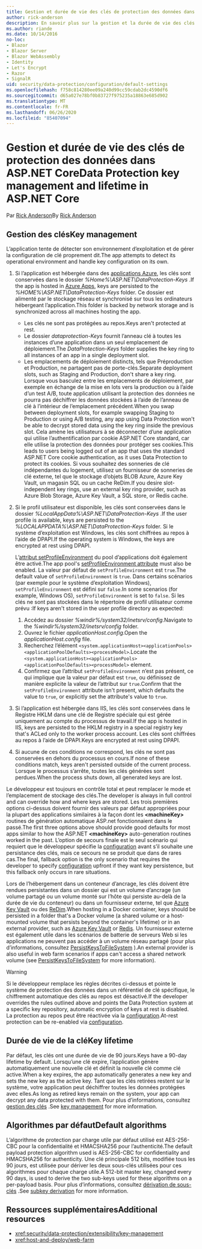 ```yaml
---
title: Gestion et durée de vie des clés de protection des données dans ASP.NET Core
author: rick-anderson
description: En savoir plus sur la gestion et la durée de vie des clés de protection des données dans ASP.NET Core.
ms.author: riande
ms.date: 10/14/2016
no-loc:
- Blazor
- Blazor Server
- Blazor WebAssembly
- Identity
- Let's Encrypt
- Razor
- SignalR
uid: security/data-protection/configuration/default-settings
ms.openlocfilehash: f758c814280ee09a240d99cc59cdab2dc4590df6
ms.sourcegitcommit: d65a027e78bf0b83727f975235a18863e685d902
ms.translationtype: MT
ms.contentlocale: fr-FR
ms.lasthandoff: 06/26/2020
ms.locfileid: "85407094"
---
```

# <a name="data-protection-key-management-and-lifetime-in-aspnet-core"></a><span data-ttu-id="bb79f-103">Gestion et durée de vie des clés de protection des données dans ASP.NET Core</span><span class="sxs-lookup"><span data-stu-id="bb79f-103">Data Protection key management and lifetime in ASP.NET Core</span></span>

<span data-ttu-id="bb79f-104">Par [Rick Anderson](https://twitter.com/RickAndMSFT)</span><span class="sxs-lookup"><span data-stu-id="bb79f-104">By [Rick Anderson](https://twitter.com/RickAndMSFT)</span></span>

## <a name="key-management"></a><span data-ttu-id="bb79f-105">Gestion des clés</span><span class="sxs-lookup"><span data-stu-id="bb79f-105">Key management</span></span>

<span data-ttu-id="bb79f-106">L’application tente de détecter son environnement d’exploitation et de gérer la configuration de clé proprement dit.</span><span class="sxs-lookup"><span data-stu-id="bb79f-106">The app attempts to detect its operational environment and handle key configuration on its own.</span></span>

1. <span data-ttu-id="bb79f-107">Si l’application est hébergée dans des [applications Azure](https://azure.microsoft.com/services/app-service/), les clés sont conservées dans le dossier *%Home%\ASP.NET\DataProtection-Keys* .</span><span class="sxs-lookup"><span data-stu-id="bb79f-107">If the app is hosted in [Azure Apps](https://azure.microsoft.com/services/app-service/), keys are persisted to the *%HOME%\ASP.NET\DataProtection-Keys* folder.</span></span> <span data-ttu-id="bb79f-108">Ce dossier est alimenté par le stockage réseau et synchronisé sur tous les ordinateurs hébergeant l’application.</span><span class="sxs-lookup"><span data-stu-id="bb79f-108">This folder is backed by network storage and is synchronized across all machines hosting the app.</span></span>
   * <span data-ttu-id="bb79f-109">Les clés ne sont pas protégées au repos.</span><span class="sxs-lookup"><span data-stu-id="bb79f-109">Keys aren't protected at rest.</span></span>
   * <span data-ttu-id="bb79f-110">Le dossier *dataprotection-Keys* fournit l’anneau clé à toutes les instances d’une application dans un seul emplacement de déploiement.</span><span class="sxs-lookup"><span data-stu-id="bb79f-110">The *DataProtection-Keys* folder supplies the key ring to all instances of an app in a single deployment slot.</span></span>
   * <span data-ttu-id="bb79f-111">Les emplacements de déploiement distincts, tels que Préproduction et Production, ne partagent pas de porte-clés.</span><span class="sxs-lookup"><span data-stu-id="bb79f-111">Separate deployment slots, such as Staging and Production, don't share a key ring.</span></span> <span data-ttu-id="bb79f-112">Lorsque vous basculez entre les emplacements de déploiement, par exemple en échange de la mise en lots vers la production ou à l’aide d’un test A/B, toute application utilisant la protection des données ne pourra pas déchiffrer les données stockées à l’aide de l’anneau de clé à l’intérieur de l’emplacement précédent.</span><span class="sxs-lookup"><span data-stu-id="bb79f-112">When you swap between deployment slots, for example swapping Staging to Production or using A/B testing, any app using Data Protection won't be able to decrypt stored data using the key ring inside the previous slot.</span></span> <span data-ttu-id="bb79f-113">Cela amène les utilisateurs à se déconnecter d’une application qui utilise l’authentification par cookie ASP.NET Core standard, car elle utilise la protection des données pour protéger ses cookies.</span><span class="sxs-lookup"><span data-stu-id="bb79f-113">This leads to users being logged out of an app that uses the standard ASP.NET Core cookie authentication, as it uses Data Protection to protect its cookies.</span></span> <span data-ttu-id="bb79f-114">Si vous souhaitez des sonneries de clé indépendantes du logement, utilisez un fournisseur de sonneries de clé externe, tel que le stockage d’objets BLOB Azure, Azure Key Vault, un magasin SQL ou un cache ReDim.</span><span class="sxs-lookup"><span data-stu-id="bb79f-114">If you desire slot-independent key rings, use an external key ring provider, such as Azure Blob Storage, Azure Key Vault, a SQL store, or Redis cache.</span></span>

1. <span data-ttu-id="bb79f-115">Si le profil utilisateur est disponible, les clés sont conservées dans le dossier *%LocalAppData%\ASP.NET\DataProtection-Keys* .</span><span class="sxs-lookup"><span data-stu-id="bb79f-115">If the user profile is available, keys are persisted to the *%LOCALAPPDATA%\ASP.NET\DataProtection-Keys* folder.</span></span> <span data-ttu-id="bb79f-116">Si le système d’exploitation est Windows, les clés sont chiffrées au repos à l’aide de DPAPI.</span><span class="sxs-lookup"><span data-stu-id="bb79f-116">If the operating system is Windows, the keys are encrypted at rest using DPAPI.</span></span>

   <span data-ttu-id="bb79f-117">L’[attribut setProfileEnvironment](/iis/configuration/system.applicationhost/applicationpools/add/processmodel#configuration) du pool d’applications doit également être activé.</span><span class="sxs-lookup"><span data-stu-id="bb79f-117">The app pool's [setProfileEnvironment attribute](/iis/configuration/system.applicationhost/applicationpools/add/processmodel#configuration) must also be enabled.</span></span> <span data-ttu-id="bb79f-118">La valeur par défaut de `setProfileEnvironment` est `true`.</span><span class="sxs-lookup"><span data-stu-id="bb79f-118">The default value of `setProfileEnvironment` is `true`.</span></span> <span data-ttu-id="bb79f-119">Dans certains scénarios (par exemple pour le système d’exploitation Windows), `setProfileEnvironment` est défini sur `false`.</span><span class="sxs-lookup"><span data-stu-id="bb79f-119">In some scenarios (for example, Windows OS), `setProfileEnvironment` is set to `false`.</span></span> <span data-ttu-id="bb79f-120">Si les clés ne sont pas stockées dans le répertoire de profil utilisateur comme prévu :</span><span class="sxs-lookup"><span data-stu-id="bb79f-120">If keys aren't stored in the user profile directory as expected:</span></span>

   1. <span data-ttu-id="bb79f-121">Accédez au dossier *%windir%/system32/inetsrv/config*.</span><span class="sxs-lookup"><span data-stu-id="bb79f-121">Navigate to the *%windir%/system32/inetsrv/config* folder.</span></span>
   1. <span data-ttu-id="bb79f-122">Ouvrez le fichier *applicationHost.config*.</span><span class="sxs-lookup"><span data-stu-id="bb79f-122">Open the *applicationHost.config* file.</span></span>
   1. <span data-ttu-id="bb79f-123">Recherchez l’élément `<system.applicationHost><applicationPools><applicationPoolDefaults><processModel>`.</span><span class="sxs-lookup"><span data-stu-id="bb79f-123">Locate the `<system.applicationHost><applicationPools><applicationPoolDefaults><processModel>` element.</span></span>
   1. <span data-ttu-id="bb79f-124">Confirmez que l’attribut `setProfileEnvironment` n’est pas présent, ce qui implique que la valeur par défaut est `true`, ou définissez de manière explicite la valeur de l’attribut sur `true`.</span><span class="sxs-lookup"><span data-stu-id="bb79f-124">Confirm that the `setProfileEnvironment` attribute isn't present, which defaults the value to `true`, or explicitly set the attribute's value to `true`.</span></span>

1. <span data-ttu-id="bb79f-125">Si l’application est hébergée dans IIS, les clés sont conservées dans le Registre HKLM dans une clé de Registre spéciale qui est gérée uniquement au compte du processus de travail.</span><span class="sxs-lookup"><span data-stu-id="bb79f-125">If the app is hosted in IIS, keys are persisted to the HKLM registry in a special registry key that's ACLed only to the worker process account.</span></span> <span data-ttu-id="bb79f-126">Les clés sont chiffrées au repos à l’aide de DPAPI.</span><span class="sxs-lookup"><span data-stu-id="bb79f-126">Keys are encrypted at rest using DPAPI.</span></span>

1. <span data-ttu-id="bb79f-127">Si aucune de ces conditions ne correspond, les clés ne sont pas conservées en dehors du processus en cours.</span><span class="sxs-lookup"><span data-stu-id="bb79f-127">If none of these conditions match, keys aren't persisted outside of the current process.</span></span> <span data-ttu-id="bb79f-128">Lorsque le processus s’arrête, toutes les clés générées sont perdues.</span><span class="sxs-lookup"><span data-stu-id="bb79f-128">When the process shuts down, all generated keys are lost.</span></span>

<span data-ttu-id="bb79f-129">Le développeur est toujours en contrôle total et peut remplacer le mode et l’emplacement de stockage des clés.</span><span class="sxs-lookup"><span data-stu-id="bb79f-129">The developer is always in full control and can override how and where keys are stored.</span></span> <span data-ttu-id="bb79f-130">Les trois premières options ci-dessus doivent fournir des valeurs par défaut appropriées pour la plupart des applications similaires à la façon dont les **\<machineKey>** routines de génération automatique ASP.net fonctionnaient dans le passé.</span><span class="sxs-lookup"><span data-stu-id="bb79f-130">The first three options above should provide good defaults for most apps similar to how the ASP.NET **\<machineKey>** auto-generation routines worked in the past.</span></span> <span data-ttu-id="bb79f-131">L’option de secours finale est le seul scénario qui requiert que le développeur spécifie la [configuration](xref:security/data-protection/configuration/overview) avant s’il souhaite une persistance des clés, mais ce secours ne se produit que dans de rares cas.</span><span class="sxs-lookup"><span data-stu-id="bb79f-131">The final, fallback option is the only scenario that requires the developer to specify [configuration](xref:security/data-protection/configuration/overview) upfront if they want key persistence, but this fallback only occurs in rare situations.</span></span>

<span data-ttu-id="bb79f-132">Lors de l’hébergement dans un conteneur d’ancrage, les clés doivent être rendues persistantes dans un dossier qui est un volume d’ancrage (un volume partagé ou un volume monté sur l’hôte qui persiste au-delà de la durée de vie du conteneur) ou dans un fournisseur externe, tel que [Azure Key Vault](https://azure.microsoft.com/services/key-vault/) ou des [ReDim](https://redis.io/).</span><span class="sxs-lookup"><span data-stu-id="bb79f-132">When hosting in a Docker container, keys should be persisted in a folder that's a Docker volume (a shared volume or a host-mounted volume that persists beyond the container's lifetime) or in an external provider, such as [Azure Key Vault](https://azure.microsoft.com/services/key-vault/) or [Redis](https://redis.io/).</span></span> <span data-ttu-id="bb79f-133">Un fournisseur externe est également utile dans les scénarios de batterie de serveurs Web si les applications ne peuvent pas accéder à un volume réseau partagé (pour plus d’informations, consultez [PersistKeysToFileSystem](xref:security/data-protection/configuration/overview#persistkeystofilesystem) ).</span><span class="sxs-lookup"><span data-stu-id="bb79f-133">An external provider is also useful in web farm scenarios if apps can't access a shared network volume (see [PersistKeysToFileSystem](xref:security/data-protection/configuration/overview#persistkeystofilesystem) for more information).</span></span>

> [!WARNING]
> <span data-ttu-id="bb79f-134">Si le développeur remplace les règles décrites ci-dessus et pointe le système de protection des données dans un référentiel de clé spécifique, le chiffrement automatique des clés au repos est désactivé.</span><span class="sxs-lookup"><span data-stu-id="bb79f-134">If the developer overrides the rules outlined above and points the Data Protection system at a specific key repository, automatic encryption of keys at rest is disabled.</span></span> <span data-ttu-id="bb79f-135">La protection au repos peut être réactivée via la [configuration](xref:security/data-protection/configuration/overview).</span><span class="sxs-lookup"><span data-stu-id="bb79f-135">At-rest protection can be re-enabled via [configuration](xref:security/data-protection/configuration/overview).</span></span>

## <a name="key-lifetime"></a><span data-ttu-id="bb79f-136">Durée de vie de la clé</span><span class="sxs-lookup"><span data-stu-id="bb79f-136">Key lifetime</span></span>

<span data-ttu-id="bb79f-137">Par défaut, les clés ont une durée de vie de 90 jours.</span><span class="sxs-lookup"><span data-stu-id="bb79f-137">Keys have a 90-day lifetime by default.</span></span> <span data-ttu-id="bb79f-138">Lorsqu’une clé expire, l’application génère automatiquement une nouvelle clé et définit la nouvelle clé comme clé active.</span><span class="sxs-lookup"><span data-stu-id="bb79f-138">When a key expires, the app automatically generates a new key and sets the new key as the active key.</span></span> <span data-ttu-id="bb79f-139">Tant que les clés retirées restent sur le système, votre application peut déchiffrer toutes les données protégées avec elles.</span><span class="sxs-lookup"><span data-stu-id="bb79f-139">As long as retired keys remain on the system, your app can decrypt any data protected with them.</span></span> <span data-ttu-id="bb79f-140">Pour plus d’informations, consultez [gestion des clés](xref:security/data-protection/implementation/key-management#key-expiration-and-rolling) .</span><span class="sxs-lookup"><span data-stu-id="bb79f-140">See [key management](xref:security/data-protection/implementation/key-management#key-expiration-and-rolling) for more information.</span></span>

## <a name="default-algorithms"></a><span data-ttu-id="bb79f-141">Algorithmes par défaut</span><span class="sxs-lookup"><span data-stu-id="bb79f-141">Default algorithms</span></span>

<span data-ttu-id="bb79f-142">L’algorithme de protection par charge utile par défaut utilisé est AES-256-CBC pour la confidentialité et HMACSHA256 pour l’authenticité.</span><span class="sxs-lookup"><span data-stu-id="bb79f-142">The default payload protection algorithm used is AES-256-CBC for confidentiality and HMACSHA256 for authenticity.</span></span> <span data-ttu-id="bb79f-143">Une clé principale 512 bits, modifiée tous les 90 jours, est utilisée pour dériver les deux sous-clés utilisées pour ces algorithmes pour chaque charge utile.</span><span class="sxs-lookup"><span data-stu-id="bb79f-143">A 512-bit master key, changed every 90 days, is used to derive the two sub-keys used for these algorithms on a per-payload basis.</span></span> <span data-ttu-id="bb79f-144">Pour plus d’informations, consultez [dérivation de sous-clés](xref:security/data-protection/implementation/subkeyderivation#additional-authenticated-data-and-subkey-derivation) .</span><span class="sxs-lookup"><span data-stu-id="bb79f-144">See [subkey derivation](xref:security/data-protection/implementation/subkeyderivation#additional-authenticated-data-and-subkey-derivation) for more information.</span></span>

## <a name="additional-resources"></a><span data-ttu-id="bb79f-145">Ressources supplémentaires</span><span class="sxs-lookup"><span data-stu-id="bb79f-145">Additional resources</span></span>

* <xref:security/data-protection/extensibility/key-management>
* <xref:host-and-deploy/web-farm>
